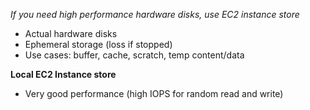 *If you need high performance hardware disks, use EC2 instance store*
- Actual hardware disks
- Ephemeral storage (loss if stopped)
- Use cases: buffer, cache, scratch, temp content/data

**Local EC2 Instance store**
- Very good performance (high IOPS for random read and write)